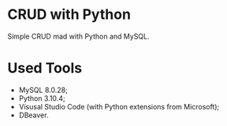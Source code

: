 # CRUD with Python 
Simple CRUD mad with Python and MySQL.

# Used Tools
- MySQL 8.0.28;
- Python 3.10.4;
- Visusal Studio Code (with Python extensions from Microsoft);
- DBeaver.
